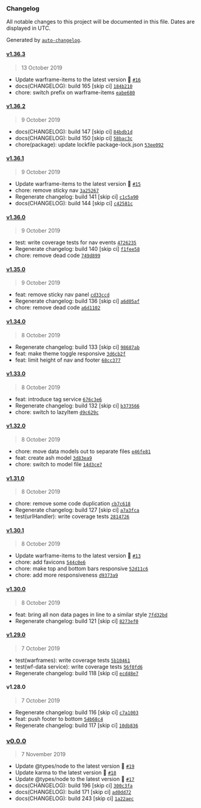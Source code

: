 ### Changelog

All notable changes to this project will be documented in this file. Dates are displayed in UTC.

Generated by [`auto-changelog`](https://github.com/CookPete/auto-changelog).

#### [v1.36.3](https://github.com/codemastermick/FrameTracker/compare/v1.36.2...v1.36.3)

> 13 October 2019

- Update warframe-items to the latest version 🚀 [`#16`](https://github.com/codemastermick/FrameTracker/pull/16)
- docs(CHANGELOG): build 165 [skip ci] [`184b210`](https://github.com/codemastermick/FrameTracker/commit/184b210b4111a0ed85c3d4a47521413fd27de6c2)
- chore: switch prefix on warframe-items [`eabe680`](https://github.com/codemastermick/FrameTracker/commit/eabe680507d2473222d0ec749537bcf46297e2c7)

#### [v1.36.2](https://github.com/codemastermick/FrameTracker/compare/v1.36.1...v1.36.2)

> 9 October 2019

- docs(CHANGELOG): build 147 [skip ci] [`84bdb1d`](https://github.com/codemastermick/FrameTracker/commit/84bdb1d8e4d19bdb90de30f11c7bd4a6df6d0b1e)
- docs(CHANGELOG): build 150 [skip ci] [`58bac3c`](https://github.com/codemastermick/FrameTracker/commit/58bac3c80d2a71f01378333aaa41842001b97023)
- chore(package): update lockfile package-lock.json [`53ee092`](https://github.com/codemastermick/FrameTracker/commit/53ee092f28a7317d9f0f5189a1233fdfc32b489a)

#### [v1.36.1](https://github.com/codemastermick/FrameTracker/compare/v1.36.0...v1.36.1)

> 9 October 2019

- Update warframe-items to the latest version 🚀 [`#15`](https://github.com/codemastermick/FrameTracker/pull/15)
- chore: remove sticky nav [`3a25267`](https://github.com/codemastermick/FrameTracker/commit/3a252678f6e8d61d2b53cb5d9c69e21367ba5b07)
- Regenerate changelog: build 141 [skip ci] [`c1c5a90`](https://github.com/codemastermick/FrameTracker/commit/c1c5a90dbbbd81c21ec886df2dd79de47e860ad7)
- docs(CHANGELOG): build 144 [skip ci] [`c42581c`](https://github.com/codemastermick/FrameTracker/commit/c42581c5588b921e593462e6a4dc7faf84a07aad)

#### [v1.36.0](https://github.com/codemastermick/FrameTracker/compare/v1.35.0...v1.36.0)

> 9 October 2019

- test: write coverage tests for nav events [`4726235`](https://github.com/codemastermick/FrameTracker/commit/4726235d496d3465550da3bb1a62210eb12a8f3e)
- Regenerate changelog: build 140 [skip ci] [`f1fee58`](https://github.com/codemastermick/FrameTracker/commit/f1fee5855729666a187a8acf352601db0684ca7a)
- chore: remove dead code [`749d899`](https://github.com/codemastermick/FrameTracker/commit/749d899dcfb92aee7c657032e9b4e7a8b70bdbb0)

#### [v1.35.0](https://github.com/codemastermick/FrameTracker/compare/v1.34.0...v1.35.0)

> 9 October 2019

- feat: remove sticky nav panel [`cd33ccd`](https://github.com/codemastermick/FrameTracker/commit/cd33ccdebce59648087dabfd80d218804567961b)
- Regenerate changelog: build 136 [skip ci] [`a6d05af`](https://github.com/codemastermick/FrameTracker/commit/a6d05af56ade3f957b394e203d45982bb2d32668)
- chore: remove dead code [`a6d1102`](https://github.com/codemastermick/FrameTracker/commit/a6d1102e3c00a457b86b76c061ac7bf36f04ccd0)

#### [v1.34.0](https://github.com/codemastermick/FrameTracker/compare/v1.33.0...v1.34.0)

> 8 October 2019

- Regenerate changelog: build 133 [skip ci] [`98687ab`](https://github.com/codemastermick/FrameTracker/commit/98687abdccd181908775fb5983e7f88ca9fe66e1)
- feat: make theme toggle responsive [`3d6cb2f`](https://github.com/codemastermick/FrameTracker/commit/3d6cb2f9cbb26a8a80d105c665b4c94663c6d73e)
- feat: limit height of nav and footer [`68cc377`](https://github.com/codemastermick/FrameTracker/commit/68cc377315a5c29e897cad5f89891cb34af1a48b)

#### [v1.33.0](https://github.com/codemastermick/FrameTracker/compare/v1.32.0...v1.33.0)

> 8 October 2019

- feat: introduce tag service [`676c3e6`](https://github.com/codemastermick/FrameTracker/commit/676c3e6fbaaf36f4b83e071341551f7b1f8750fa)
- Regenerate changelog: build 132 [skip ci] [`b373566`](https://github.com/codemastermick/FrameTracker/commit/b373566321da6325ecc4de9b6abf687e2e528b1d)
- chore: switch to lazyItem [`d9c629c`](https://github.com/codemastermick/FrameTracker/commit/d9c629cdb86cab589990f366f351f51fedc49347)

#### [v1.32.0](https://github.com/codemastermick/FrameTracker/compare/v1.31.0...v1.32.0)

> 8 October 2019

- chore: move data models out to separate files [`e46fe81`](https://github.com/codemastermick/FrameTracker/commit/e46fe814f0ad77bcd2f132462066257e8ca8620a)
- feat: create ash model [`3d83ea9`](https://github.com/codemastermick/FrameTracker/commit/3d83ea992b7a0827ae9a143a7734f879143b3fff)
- chore: switch to model file [`14d3ce7`](https://github.com/codemastermick/FrameTracker/commit/14d3ce7fa2dc036099d54a13f01852e72f6b0740)

#### [v1.31.0](https://github.com/codemastermick/FrameTracker/compare/v1.30.1...v1.31.0)

> 8 October 2019

- chore: remove some code duplication [`cb7c618`](https://github.com/codemastermick/FrameTracker/commit/cb7c6183fc6ff385da3963ff832eab7f863b8716)
- Regenerate changelog: build 127 [skip ci] [`a7a3fca`](https://github.com/codemastermick/FrameTracker/commit/a7a3fcaa4f75db9257df55caaee9398bf1772913)
- test(urlHandler): write coverage tests [`2814726`](https://github.com/codemastermick/FrameTracker/commit/2814726752a8a25978c4a6618a65b1b58e0d4c8a)

#### [v1.30.1](https://github.com/codemastermick/FrameTracker/compare/v1.30.0...v1.30.1)

> 8 October 2019

- Update warframe-items to the latest version 🚀 [`#13`](https://github.com/codemastermick/FrameTracker/pull/13)
- chore: add favicons [`544c0e6`](https://github.com/codemastermick/FrameTracker/commit/544c0e696bf732fc97310d6857d28d4fd61d0eca)
- chore: make top and bottom bars responsive [`52d11c6`](https://github.com/codemastermick/FrameTracker/commit/52d11c6f5d6d1f99227177ae3460fc097f6aae13)
- chore: add more responsiveness [`d9373a9`](https://github.com/codemastermick/FrameTracker/commit/d9373a9c3e711068541bab8858c5fbb60e813e58)

#### [v1.30.0](https://github.com/codemastermick/FrameTracker/compare/v1.29.0...v1.30.0)

> 8 October 2019

- feat: bring all non data pages in line to a similar style [`7fd32bd`](https://github.com/codemastermick/FrameTracker/commit/7fd32bd54562fb04038b5c40a0817f4c90f88bcc)
- Regenerate changelog: build 121 [skip ci] [`8273ef0`](https://github.com/codemastermick/FrameTracker/commit/8273ef03a80935ee17e76f16a12fe9f80ba4ce37)

#### [v1.29.0](https://github.com/codemastermick/FrameTracker/compare/v1.28.0...v1.29.0)

> 7 October 2019

- test(warframes): write coverage tests [`5b10461`](https://github.com/codemastermick/FrameTracker/commit/5b1046104abc7ca92d313d4e8d870db9acd2cf72)
- test(wf-data service): write coverage tests [`56f0fd6`](https://github.com/codemastermick/FrameTracker/commit/56f0fd69049e6bfce942d34eaae8cd6102a25168)
- Regenerate changelog: build 118 [skip ci] [`ecd48e7`](https://github.com/codemastermick/FrameTracker/commit/ecd48e779c084be2b3aa3974a1f1c53f8c1f2c07)

#### v1.28.0

> 7 October 2019

- Regenerate changelog: build 116 [skip ci] [`c7a1003`](https://github.com/codemastermick/FrameTracker/commit/c7a1003d8498126c3c70b8b015efafad1dc99f3e)
- feat: push footer to bottom [`54b68c4`](https://github.com/codemastermick/FrameTracker/commit/54b68c4efe51350db534e8d99464b9ecb1ff4b3e)
- Regenerate changelog: build 117 [skip ci] [`10db836`](https://github.com/codemastermick/FrameTracker/commit/10db836d0a6e993d6b388cf49ad747298e357cb9)

### [v0.0.0](https://github.com/codemastermick/FrameTracker/compare/v1.36.3...v0.0.0)

> 7 November 2019

- Update @types/node to the latest version 🚀 [`#19`](https://github.com/codemastermick/FrameTracker/pull/19)
- Update karma to the latest version 🚀 [`#18`](https://github.com/codemastermick/FrameTracker/pull/18)
- Update @types/node to the latest version 🚀 [`#17`](https://github.com/codemastermick/FrameTracker/pull/17)
- docs(CHANGELOG): build 196 [skip ci] [`300c3fa`](https://github.com/codemastermick/FrameTracker/commit/300c3fa48260eedcabb2490e97ba60b0a71696b4)
- docs(CHANGELOG): build 171 [skip ci] [`ad0dd72`](https://github.com/codemastermick/FrameTracker/commit/ad0dd723900fec8d7d1af957045d513778ad108a)
- docs(CHANGELOG): build 243 [skip ci] [`1a22aec`](https://github.com/codemastermick/FrameTracker/commit/1a22aec97cf516ce6192f059a0fbfcdce80a5f80)

